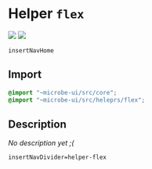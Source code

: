 # Helper `flex`

![](https://img.shields.io/badge/CSS_size-15.0_KB-blue)
![](https://img.shields.io/badge/gzip-1.5_KB-magenta)

`insertNavHome`

## Import

```scss
@import "~microbe-ui/src/core";
@import "~microbe-ui/src/heleprs/flex";
```

## Description

_No description yet ;(_

`insertNavDivider=helper-flex`
